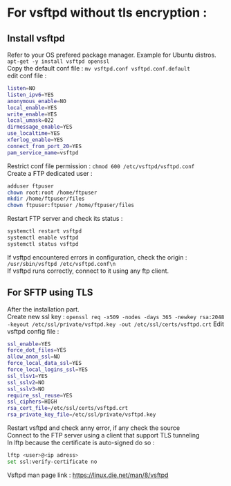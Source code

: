 # For vsftpd without tls encryption : 
## Install vsftpd
Refer to your OS prefered package manager.
Example for Ubuntu distros.
```apt-get -y install vsftpd openssl```
<br>
Copy the default conf file :  ```mv vsftpd.conf vsftpd.conf.default```
<br>
edit conf file : 
```bash
listen=NO
listen_ipv6=YES
anonymous_enable=NO
local_enable=YES
write_enable=YES
local_umask=022
dirmessage_enable=YES
use_localtime=YES
xferlog_enable=YES
connect_from_port_20=YES
pam_service_name=vsftpd
```
Restrict conf file permission : ```chmod 600 /etc/vsftpd/vsftpd.conf```
<br>
Create a FTP dedicated user : 
```bash
adduser ftpuser 
chown root:root /home/ftpuser
mkdir /home/ftpuser/files
chown ftpuser:ftpuser /home/ftpuser/files
```
Restart FTP server and check its status : 
```bash
systemctl restart vsftpd
systemctl enable vsftpd 
systemctl status vsftpd
```
If vsftpd encountered errors in configuration, check the origin : 
```/usr/sbin/vsftpd /etc/vsftpd.conf\n```
<br>
If vsftpd runs correctly, connect to it using any ftp client.

## For SFTP using TLS
After the installation part.
<br>
Create new ssl key : 
```openssl req -x509 -nodes -days 365 -newkey rsa:2048 -keyout /etc/ssl/private/vsftpd.key -out /etc/ssl/certs/vsftpd.crt```
Edit vsftpd config file : 
```bash
ssl_enable=YES
force_dot_files=YES
allow_anon_ssl=NO
force_local_data_ssl=YES
force_local_logins_ssl=YES
ssl_tlsv1=YES
ssl_sslv2=NO
ssl_sslv3=NO
require_ssl_reuse=YES
ssl_ciphers=HIGH
rsa_cert_file=/etc/ssl/certs/vsftpd.crt
rsa_private_key_file=/etc/ssl/private/vsftpd.key
```
Restart vsftpd and check anny error, if any check the source
<br>
Connect to the FTP server using a client that support TLS tunneling
<br>
In lftp because the certificate is auto-signed do so : 
```bash
lftp <user>@<ip adress>
set ssl:verify-certificate no
```
Vsftpd man page link : https://linux.die.net/man/8/vsftpd
